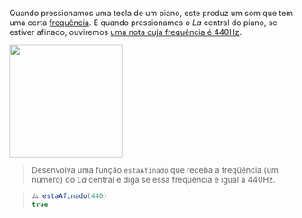 Quando pressionamos uma tecla de um piano,  este produz um som que tem uma certa [frequência](https://pt.wikipedia.org/wiki/Frequência). E quando pressionamos o _La_ central do piano, se estiver afinado, ouviremos [uma nota cuja frequência é 440Hz](https://pt.wikipedia.org/wiki/Lá_440).

<img width="200px" src="https://raw.githubusercontent.com/mumuki/mumuki-guia-javascript-practica-funciones-y-tipos-de-datos/master/assets/piano.jpg"></img>

> Desenvolva uma função `estaAfinado` que receba a freqüência (um número) do _La_ central e diga se essa freqüência é igual a 440Hz.

> ```javascript
> ム estaAfinado(440)
> true
> ```
